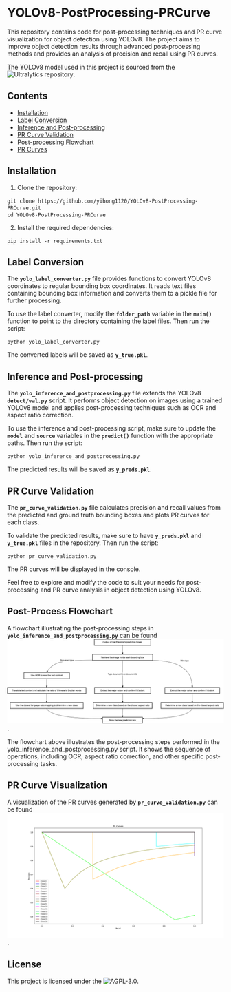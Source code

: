 # YOLOv8-PostProcessing-PRCurve

This repository contains code for post-processing techniques and PR curve visualization for object detection using YOLOv8. The project aims to improve object detection results through advanced post-processing methods and provides an analysis of precision and recall using PR curves.

The YOLOv8 model used in this project is sourced from the ![Ultralytics repository](https://github.com/ultralytics/ultralytics).

## Contents
- [Installation](#installation)
- [Label Conversion](#label-conversion)
- [Inference and Post-processing](#inference-and-post-processing)
- [PR Curve Validation](#pr-curve-validation)
- [Post-processing Flowchart](#post-processing-flowchart)
- [PR Curves](#pr-curves)

## Installation
1. Clone the repository:
```shell
git clone https://github.com/yihong1120/YOLOv8-PostProcessing-PRCurve.git
cd YOLOv8-PostProcessing-PRCurve
```

2. Install the required dependencies:
```shell
pip install -r requirements.txt
```

## Label Conversion
The **`yolo_label_converter.py`** file provides functions to convert YOLOv8 coordinates to regular bounding box coordinates. It reads text files containing bounding box information and converts them to a pickle file for further processing.

To use the label converter, modify the **`folder_path`** variable in the **`main()`** function to point to the directory containing the label files. Then run the script:

```shell
python yolo_label_converter.py
```

The converted labels will be saved as **`y_true.pkl`**.

## Inference and Post-processing
The **`yolo_inference_and_postprocessing.py`** file extends the YOLOv8 **`detect/val.py`** script. It performs object detection on images using a trained YOLOv8 model and applies post-processing techniques such as OCR and aspect ratio correction.

To use the inference and post-processing script, make sure to update the **`model`** and **`source`** variables in the **`predict()`** function with the appropriate paths. Then run the script:

```shell
python yolo_inference_and_postprocessing.py
```

The predicted results will be saved as **`y_preds.pkl`**.

## PR Curve Validation
The **`pr_curve_validation.py`** file calculates precision and recall values from the predicted and ground truth bounding boxes and plots PR curves for each class.

To validate the predicted results, make sure to have **`y_preds.pkl`** and **`y_true.pkl`** files in the repository. Then run the script:

```shell
python pr_curve_validation.py
```

The PR curves will be displayed in the console.

Feel free to explore and modify the code to suit your needs for post-processing and PR curve analysis in object detection using YOLOv8.

## Post-Process Flowchart
A flowchart illustrating the post-processing steps in **`yolo_inference_and_postprocessing.py`** can be found ![here](https://github.com/yihong1120/YOLOv8-PostProcessing-PRCurve/blob/main/images/yolov8_postprocess.png).

The flowchart above illustrates the post-processing steps performed in the yolo_inference_and_postprocessing.py script. It shows the sequence of operations, including OCR, aspect ratio correction, and other specific post-processing tasks.

## PR Curve Visualization
A visualization of the PR curves generated by **`pr_curve_validation.py`** can be found ![here](https://github.com/yihong1120/YOLOv8-PostProcessing-PRCurve/blob/main/images/PR-curves.png).

## License
This project is licensed under the ![AGPL-3.0](https://github.com/yihong1120/YOLOv8-PostProcessing-PRCurve/blob/main/LICENSE).
